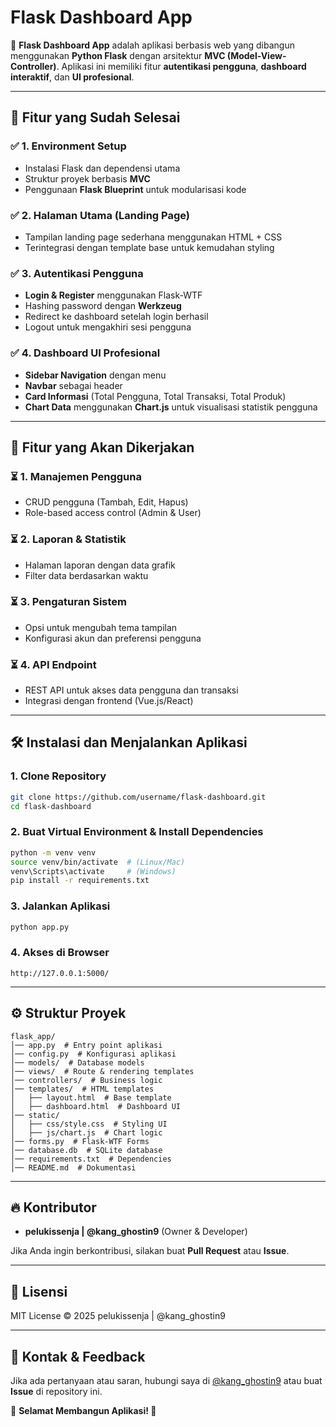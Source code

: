 # Flask Dashboard App

🚀 **Flask Dashboard App** adalah aplikasi berbasis web yang dibangun menggunakan **Python Flask** dengan arsitektur **MVC (Model-View-Controller)**. Aplikasi ini memiliki fitur **autentikasi pengguna**, **dashboard interaktif**, dan **UI profesional**.

---

## 📌 **Fitur yang Sudah Selesai**
### ✅ **1. Environment Setup**
- Instalasi Flask dan dependensi utama
- Struktur proyek berbasis **MVC**
- Penggunaan **Flask Blueprint** untuk modularisasi kode

### ✅ **2. Halaman Utama (Landing Page)**
- Tampilan landing page sederhana menggunakan HTML + CSS
- Terintegrasi dengan template base untuk kemudahan styling

### ✅ **3. Autentikasi Pengguna**
- **Login & Register** menggunakan Flask-WTF
- Hashing password dengan **Werkzeug**
- Redirect ke dashboard setelah login berhasil
- Logout untuk mengakhiri sesi pengguna

### ✅ **4. Dashboard UI Profesional**
- **Sidebar Navigation** dengan menu
- **Navbar** sebagai header
- **Card Informasi** (Total Pengguna, Total Transaksi, Total Produk)
- **Chart Data** menggunakan **Chart.js** untuk visualisasi statistik pengguna

---

## 📌 **Fitur yang Akan Dikerjakan**
### ⏳ **1. Manajemen Pengguna**
- CRUD pengguna (Tambah, Edit, Hapus)
- Role-based access control (Admin & User)

### ⏳ **2. Laporan & Statistik**
- Halaman laporan dengan data grafik
- Filter data berdasarkan waktu

### ⏳ **3. Pengaturan Sistem**
- Opsi untuk mengubah tema tampilan
- Konfigurasi akun dan preferensi pengguna

### ⏳ **4. API Endpoint**
- REST API untuk akses data pengguna dan transaksi
- Integrasi dengan frontend (Vue.js/React)

---

## 🛠 **Instalasi dan Menjalankan Aplikasi**

### **1. Clone Repository**
```sh
git clone https://github.com/username/flask-dashboard.git
cd flask-dashboard
```

### **2. Buat Virtual Environment & Install Dependencies**
```sh
python -m venv venv
source venv/bin/activate  # (Linux/Mac)
venv\Scripts\activate     # (Windows)
pip install -r requirements.txt
```

### **3. Jalankan Aplikasi**
```sh
python app.py
```

### **4. Akses di Browser**
```
http://127.0.0.1:5000/
```

---

## ⚙ **Struktur Proyek**
```
flask_app/
│── app.py  # Entry point aplikasi
│── config.py  # Konfigurasi aplikasi
│── models/  # Database models
│── views/  # Route & rendering templates
│── controllers/  # Business logic
│── templates/  # HTML templates
│   ├── layout.html  # Base template
│   ├── dashboard.html  # Dashboard UI
│── static/
│   ├── css/style.css  # Styling UI
│   ├── js/chart.js  # Chart logic
│── forms.py  # Flask-WTF Forms
│── database.db  # SQLite database
│── requirements.txt  # Dependencies
│── README.md  # Dokumentasi
```

---

## 🔥 **Kontributor**
- **pelukissenja | @kang_ghostin9** (Owner & Developer)

Jika Anda ingin berkontribusi, silakan buat **Pull Request** atau **Issue**.

---

## 📜 **Lisensi**
MIT License © 2025 pelukissenja | @kang_ghostin9

---

## 📩 **Kontak & Feedback**
Jika ada pertanyaan atau saran, hubungi saya di [@kang_ghostin9](mailto:dhedheerik88@gmail.com) atau buat **Issue** di repository ini.

🎯 **Selamat Membangun Aplikasi! 🚀**
